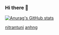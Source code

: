 ### Hi there 👋

<!--
**giahuytrinh/giahuytrinh** is a ✨ _special_ ✨ repository because its `README.md` (this file) appears on your GitHub profile.

Here are some ideas to get you started:

- 🔭 I’m currently working on ...
- 🌱 I’m currently learning ...
- 👯 I’m looking to collaborate on ...
- 🤔 I’m looking for help with ...
- 💬 Ask me about ...
- 📫 How to reach me: ...
- 😄 Pronouns: ...
- ⚡ Fun fact: ...
-->

[![Anurag's GitHub stats](https://github-readme-stats.vercel.app/api?username=giahuytrinh)](https://github.com/anuraghazra/github-readme-stats)


[nitrantuni](https://github.com/nhitran-tuni/webdev1)
[anhng](https://github.com/cxanng/Webdev1/tree/1a199e29decb0f306ab741dec466cf872a541519)
